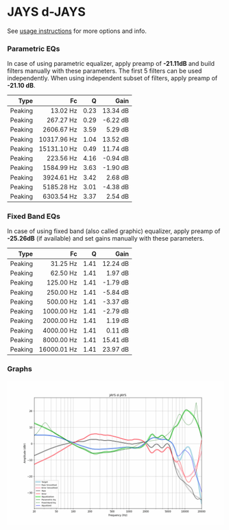 # JAYS d-JAYS
See [usage instructions](https://github.com/jaakkopasanen/AutoEq#usage) for more options and info.

### Parametric EQs
In case of using parametric equalizer, apply preamp of **-21.11dB** and build filters manually
with these parameters. The first 5 filters can be used independently.
When using independent subset of filters, apply preamp of **-21.10 dB**.

| Type    | Fc          |    Q | Gain     |
|--------:|------------:|-----:|---------:|
| Peaking | 13.02 Hz    | 0.23 | 13.34 dB |
| Peaking | 267.27 Hz   | 0.29 | -6.22 dB |
| Peaking | 2606.67 Hz  | 3.59 | 5.29 dB  |
| Peaking | 10317.96 Hz | 1.04 | 13.52 dB |
| Peaking | 15131.10 Hz | 0.49 | 11.74 dB |
| Peaking | 223.56 Hz   | 4.16 | -0.94 dB |
| Peaking | 1584.99 Hz  | 3.63 | -1.90 dB |
| Peaking | 3924.61 Hz  | 3.42 | 2.68 dB  |
| Peaking | 5185.28 Hz  | 3.01 | -4.38 dB |
| Peaking | 6303.54 Hz  | 3.37 | 2.54 dB  |

### Fixed Band EQs
In case of using fixed band (also called graphic) equalizer, apply preamp of **-25.26dB**
(if available) and set gains manually with these parameters.

| Type    | Fc          |    Q | Gain     |
|--------:|------------:|-----:|---------:|
| Peaking | 31.25 Hz    | 1.41 | 12.24 dB |
| Peaking | 62.50 Hz    | 1.41 | 1.97 dB  |
| Peaking | 125.00 Hz   | 1.41 | -1.79 dB |
| Peaking | 250.00 Hz   | 1.41 | -5.84 dB |
| Peaking | 500.00 Hz   | 1.41 | -3.37 dB |
| Peaking | 1000.00 Hz  | 1.41 | -2.79 dB |
| Peaking | 2000.00 Hz  | 1.41 | 1.19 dB  |
| Peaking | 4000.00 Hz  | 1.41 | 0.11 dB  |
| Peaking | 8000.00 Hz  | 1.41 | 15.41 dB |
| Peaking | 16000.01 Hz | 1.41 | 23.97 dB |

### Graphs
![](./JAYS%20d-JAYS.png)